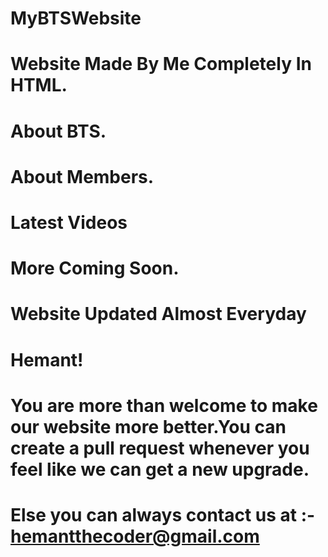 # MyBTSWebsite
# Website Made By Me Completely In HTML.
# About BTS.
# About Members.
# Latest Videos
# More Coming Soon.
# Website Updated Almost Everyday
# Hemant!
# You are more than welcome to make our website more better.You can create a pull request whenever you feel like we can get a new upgrade.
# Else you can always contact us at :- hemantthecoder@gmail.com
